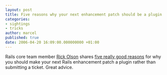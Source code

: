 ```yaml
---
layout: post
title: Five reasons why your next enhancement patch should be a plugin
categories:
- sightings
- tricks
author: marcel
published: true
date: 2006-04-20 16:09:00.000000000 +01:00
---
```

<p>Rails core team member <a href="http://techno-weenie.net">Rick Olson</a> shares <a href="http://weblog.techno-weenie.net/2006/4/20/five-reasons-why-your-next-rails-mod-should-be-a-plugin">five really good reasons</a> for why you should make your next Rails enhancement patch a plugin rather than submitting a ticket. Great advice.</p>